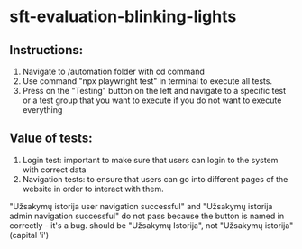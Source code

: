 # sft-evaluation-blinking-lights

## Instructions:
1. Navigate to /automation folder with cd command
2. Use command "npx playwright test" in terminal to execute all tests.
3. Press on the "Testing" button on the left and navigate to a specific test or a test group that you want to execute if you do not want to execute everything

## Value of tests:
1. Login test: important to make sure that users can login to the system with correct data
2. Navigation tests: to ensure that users can go into different pages of the website in order to interact with them.

"Užsakymų istorija user navigation successful" and "Užsakymų istorija admin navigation successful" do not pass because the button is named in correctly - it's a bug. should be "Užsakymų Istorija", not "Užsakymų istorija" (capital 'i')